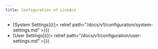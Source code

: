 ```yaml
---
title: Configuration of LinkAce
---
```


* [System Settings]({{< relref path="/docs/v1/configuration/system-settings.md" >}})
* [User Settings]({{< relref path="/docs/v1/configuration/user-settings.md" >}})
